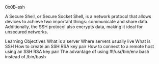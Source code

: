 



0x0B-ssh





A Secure Shell, or Secure Socket Shell, is a network protocol that allows devices to achieve two important things: communicate and share data. Additionally, the SSH protocol also encrypts data, making it ideal for unsecured networks.

Learning Objectives
What is a server
Where servers usually live
What is SSH
How to create an SSH RSA key pair
How to connect to a remote host using an SSH RSA key pair
The advantage of using #!/usr/bin/env bash instead of /bin/bash
